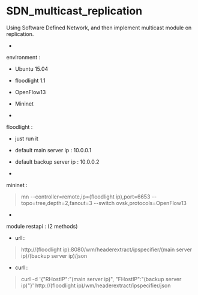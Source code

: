 # SDN_multicast_replication
Using Software Defined Network, and then implement multicast module on replication.

-
environment :
-  Ubuntu 15.04
-  floodlight 1.1
-  OpenFlow13
-  Mininet

-
floodlight :
-  just run it
-  default main server ip : 10.0.0.1
-  default backup server ip : 10.0.0.2

-
mininet :
>  mn --controller=remote,ip=(floodlight ip),port=6653 --topo=tree,depth=2,fanout=3 --switch ovsk,protocols=OpenFlow13

-
module restapi : (2 methods)
-  url :
>  http://(floodlight ip):8080/wm/headerextract/ipspecifier/(main server ip)/(backup server ip)/json

-  curl :
>  curl -d '{"RHostIP":"(main server ip)", "FHostIP":"(backup server ip)"}' http://(floodlight ip)/wm/headerextract/ipspecifier/json

